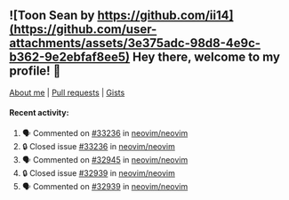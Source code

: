 ## ![Toon Sean by https://github.com/ii14](https://github.com/user-attachments/assets/3e375adc-98d8-4e9c-b362-9e2ebfaf8ee5) Hey there, welcome to my profile! 👋

[About me](https://seandewar.github.io/)
 | [Pull requests](https://github.com/search?p=1&q=author%3Aseandewar+is%3Apr)
 | [Gists](https://gist.github.com/seandewar)

#### Recent activity:

<!--START_SECTION:activity-->
1. 🗣 Commented on [#33236](https://github.com/neovim/neovim/issues/33236#issuecomment-2767377199) in [neovim/neovim](https://github.com/neovim/neovim)
2. 🔒 Closed issue [#33236](https://github.com/neovim/neovim/issues/33236) in [neovim/neovim](https://github.com/neovim/neovim)
3. 🗣 Commented on [#32945](https://github.com/neovim/neovim/issues/32945#issuecomment-2730260296) in [neovim/neovim](https://github.com/neovim/neovim)
4. 🔒 Closed issue [#32939](https://github.com/neovim/neovim/issues/32939) in [neovim/neovim](https://github.com/neovim/neovim)
5. 🗣 Commented on [#32939](https://github.com/neovim/neovim/issues/32939#issuecomment-2729633480) in [neovim/neovim](https://github.com/neovim/neovim)
<!--END_SECTION:activity-->
